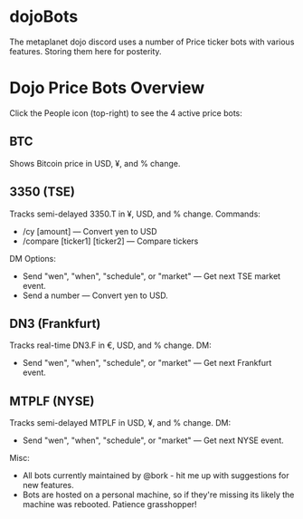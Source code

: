 # dojoBots
The metaplanet dojo discord uses a number of Price ticker bots with various features. Storing them here for posterity.

# **Dojo Price Bots Overview**

Click the People icon (top-right) to see the 4 active price bots:

## **BTC**
Shows Bitcoin price in USD, ¥, and % change.

## **3350 (TSE)**
Tracks semi-delayed 3350.T in ¥, USD, and % change.
Commands:
- /cy [amount] — Convert yen to USD
- /compare [ticker1] [ticker2] — Compare tickers

DM Options:
- Send "wen", "when", "schedule", or "market" — Get next TSE market event.
- Send a number — Convert yen to USD.

## **DN3 (Frankfurt)**
Tracks real-time DN3.F in €, USD, and % change.
DM:
- Send "wen", "when", "schedule", or "market" — Get next Frankfurt event.

## **MTPLF (NYSE)**
Tracks semi-delayed MTPLF in USD, ¥, and % change.
DM:
- Send "wen", "when", "schedule", or "market" — Get next NYSE event.

Misc:
- All bots currently maintained by @bork - hit me up with suggestions for new features.
- Bots are hosted on a personal machine, so if they're missing its likely the machine was rebooted. Patience grasshopper!
